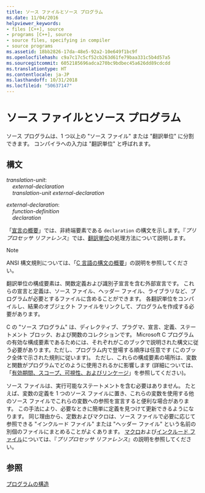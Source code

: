 ```yaml
---
title: ソース ファイルとソース プログラム
ms.date: 11/04/2016
helpviewer_keywords:
- files [C++], source
- programs [C++], source
- source files, specifying in compiler
- source programs
ms.assetid: 18bb2826-17da-48e5-92a2-10e649f1bc9f
ms.openlocfilehash: c9a7c17c5cf52cb263d61fe79baa331c5b4d57a5
ms.sourcegitcommit: 6052185696adca270bc9bdbec45a626dd89cdcdd
ms.translationtype: HT
ms.contentlocale: ja-JP
ms.lasthandoff: 10/31/2018
ms.locfileid: "50637147"
---
```

# <a name="source-files-and-source-programs"></a>ソース ファイルとソース プログラム

ソース プログラムは、1 つ以上の "ソース ファイル" または "翻訳単位" に分割できます。 コンパイラへの入力は "翻訳単位" と呼ばれます。

## <a name="syntax"></a>構文

*translation-unit*:<br/>
&nbsp;&nbsp;&nbsp;&nbsp;*external-declaration* <br/>
&nbsp;&nbsp;&nbsp;&nbsp;*translation-unit* *external-declaration*

*external-declaration*:<br/>
&nbsp;&nbsp;&nbsp;&nbsp;*function-definition*<br/>
&nbsp;&nbsp;&nbsp;&nbsp;*declaration*

「[宣言の概要](../c-language/overview-of-declarations.md)」では、非終端要素である `declaration` の構文を示します。『*プリプロセッサ リファレンス*』では、[翻訳単位](../preprocessor/phases-of-translation.md)の処理方法について説明します。

> [!NOTE]
>  ANSI 構文規則については、「[C 言語の構文の概要](../c-language/c-language-syntax-summary.md)」の説明を参照してください。

翻訳単位の構成要素は、関数定義および識別子宣言を含む外部宣言です。 これらの宣言と定義は、ソース ファイル、ヘッダー ファイル、ライブラリなど、プログラムが必要とするファイルに含めることができます。 各翻訳単位をコンパイルし、結果のオブジェクト ファイルをリンクして、プログラムを作成する必要があります。

C の "ソース プログラム" は、ディレクティブ、プラグマ、宣言、定義、ステートメント ブロック、および関数のコレクションです。 Microsoft C プログラムの有効な構成要素であるためには、それぞれがこのブックで説明された構文に従う必要があります。ただし、プログラム内で登場する順序は任意です (このブック全体で示された規則に従います)。 ただし、これらの構成要素の場所は、変数と関数がプログラムでどのように使用されるかに影響します  (詳細については、「[有効期間、スコープ、可視性、およびリンケージ](../c-language/lifetime-scope-visibility-and-linkage.md)」を参照してください)。

ソース ファイルは、実行可能なステートメントを含む必要はありません。 たとえば、変数の定義を 1 つのソース ファイルに置き、これらの変数を使用する他のソース ファイルでこれらの変数への参照を宣言すると便利な場合があります。 この手法により、必要なときに簡単に定義を見つけて更新できるようになります。 同じ理由から、定数およびマクロは、ソース ファイルで必要に応じて参照できる "インクルード ファイル" または "ヘッダー ファイル" という名前の別個のファイルにまとめることがよくあります。 [マクロ](../preprocessor/macros-c-cpp.md)および[インクルード ファイル](../preprocessor/hash-include-directive-c-cpp.md)については、『*プリプロセッサ リファレンス*』の説明を参照してください。

## <a name="see-also"></a>参照

[プログラムの構造](../c-language/program-structure.md)